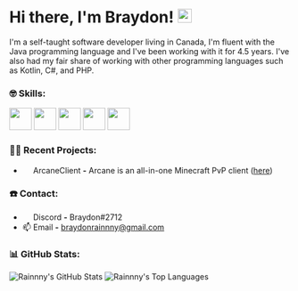 # Hi there, I'm Braydon! <img src="https://github.com/TheDudeThatCode/TheDudeThatCode/blob/master/Assets/Hi.gif" width="25px">

I'm a self-taught software developer living in Canada, I'm fluent with the Java programming language and I've been working with it for 4.5 years. I've also had my fair share of working with other programming languages such as Kotlin, C#, and PHP.

### :nerd_face: Skills:
<p align="left">
  <img src="https://raw.githubusercontent.com/Rainnny7/Rainnny7/master/assets/java.svg" height="auto" width="40px">
  <img src="https://raw.githubusercontent.com/Rainnny7/Rainnny7/master/assets/git.svg" height="auto" width="40px">
  <img src="https://raw.githubusercontent.com/Rainnny7/Rainnny7/master/assets/maven.svg" height="40px" width="40px">
  <img src="https://raw.githubusercontent.com/Rainnny7/Rainnny7/master/assets/mysql.svg" height="auto" width="40px">
  <img src="https://raw.githubusercontent.com/Rainnny7/Rainnny7/master/assets/mongodb.svg" height="auto" width="40px">
</p>

### :technologist: Recent Projects:
- <img src="https://raw.githubusercontent.com/Rainnny7/Rainnny7/master/assets/ArcaneClient.svg" width="15px"> ArcaneClient **-** Arcane is an all-in-one Minecraft PvP client ([here](https://github.com/ArcaneClientNET))

### ☎️ Contact:
- <img src="https://raw.githubusercontent.com/Rainnny7/Rainnny7/master/assets/discord.svg" width="15px"> Discord **-** Braydon#2712
- 📫 Email **-** braydonrainnny@gmail.com

### :bar_chart: GitHub Stats:
![Rainnny's GitHub Stats](https://github-readme-stats.vercel.app/api?username=Rainnny7&count_private=true&show_icons=true)
![Rainnny's Top Languages](https://github-readme-stats.vercel.app/api/top-langs/?username=Rainnny7&layout=compact)

